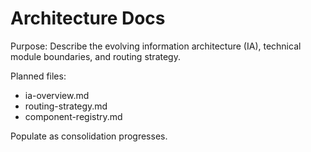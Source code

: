Architecture Docs
=================

Purpose: Describe the evolving information architecture (IA), technical module boundaries, and routing strategy.

Planned files:

- ia-overview.md
- routing-strategy.md
- component-registry.md

Populate as consolidation progresses.
